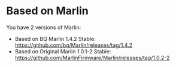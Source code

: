 # Based on Marlin

You have 2 versions of Marlin:
* Based on BQ Marlin 1.4.2 Stable: https://github.com/bq/Marlin/releases/tag/1.4.2
* Based on Original Marlin 1.0.1-2 Stable: https://github.com/MarlinFirmware/Marlin/releases/tag/1.0.2-2


